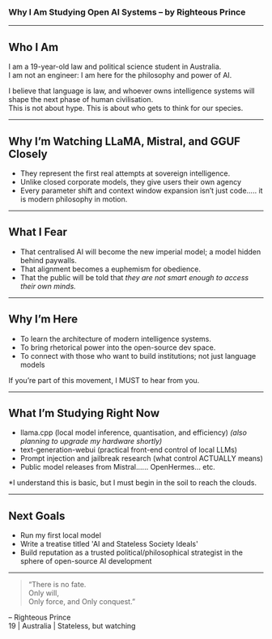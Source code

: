 ### Why I Am Studying Open AI Systems – by Righteous Prince

---

## Who I Am

I am a 19-year-old law and political science student in Australia.  
I am not an engineer: I am here for the philosophy and power of AI.

I believe that language is law, and whoever owns intelligence systems will shape the next phase of human civilisation.  
This is not about hype. This is about who gets to think for our species.

---

## Why I’m Watching LLaMA, Mistral, and GGUF Closely

- They represent the first real attempts at sovereign intelligence.
- Unlike closed corporate models, they give users their own agency
- Every parameter shift and context window expansion isn’t just code..... it is modern philosophy in motion.

---

## What I Fear

- That centralised AI will become the new imperial model; a model hidden behind paywalls.
- That alignment becomes a euphemism for obedience.
- That the public will be told that *they are not smart enough to access their own minds.*

---

## Why I’m Here

- To learn the architecture of modern intelligence systems.
- To bring rhetorical power into the open-source dev space.
- To connect with those who want to build institutions; not just language models

If you’re part of this movement, I MUST to hear from you.

---

## What I’m Studying Right Now

- llama.cpp (local model inference, quantisation, and efficiency) *(also planning to upgrade my hardware shortly)*
- text-generation-webui (practical front-end control of local LLMs)
- Prompt injection and jailbreak research (what control ACTUALLY means)
- Public model releases from Mistral...... OpenHermes... etc.

*I understand this is basic, but I must begin in the soil to reach the clouds.

---

## Next Goals

- Run my first local model 
- Write a treatise titled 'AI and Stateless Society Ideals' 
- Build reputation as a trusted political/philosophical strategist in the sphere of open-source AI development

---

> “There is no fate.  
> Only will,  
> Only force, 
> and Only conquest.”

– Righteous Prince  
19 | Australia | Stateless, but watching 
